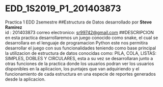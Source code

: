 # EDD_1S2019_P1_201403873
Practica 1 EDD 2semestre
##Estructura de Datos
desarrollado por  **Steve Ramirez** <br>
id : 201403873
correo electronico:  sr99742@gmail.com
##DESCRIPCION
en esta practica desarrollaremos un juego conocido como snake, el cual se desarrollara en el lenguaje de programacion Python
este nos permitira desarrollar el juego con sus funcionalidades teniendo como base principal la utilizacion de estructura de
datos conocidas como: PILA, COLA, LISTAS: SIMPLES, DOBLES Y CIRCULARES, esta a su vez se desarrollaran junto a otras funciones
de la practica donde los usuarios podran ver los usuarios disponibles en la aplicacion, los puntajes que van adquiriendo y el 
funcionamiento de cada estructura en una especie de reportes generados desde la aplicacion.


